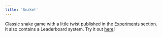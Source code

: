 ```yaml
---
title: 'Snake!'
---
```


Classic snake game with a little twist published in the [Experiments](http://v3.6.andrewwei.mu/#/experiment) section. It also contains a Leaderboard system. Try it out [here](http://v3.6.andrewwei.mu/#/experiment/snake)!